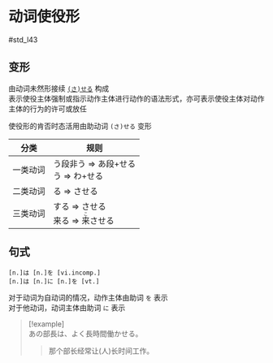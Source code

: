 # 动词使役形  

 #std_l43  

## 变形  
由动词未然形接续 [`(さ)せる`](../5.auxi_verb/させる.md#使役助动词) 构成  
表示使役主体强制或指示动作主体进行动作的语法形式，亦可表示使役主体对动作主体的行为的许可或放任  

使役形的肯否时态活用由助动词 `(さ)せる` 变形  

| 分类   | 规则                                             |
| ---- | ---------------------------------------------- |
| 一类动词 | う段非う => あ段+せる<br>う => わ+せる                     |
| 二类动词 | る => させる                                       |
| 三类动词 | する => させる<br>来る => <ruby>来<rt>こ</rt>させる</ruby> |

## 句式

```nihongo
[n.]は [n.]を [vi.incomp.]  
[n.]は [n.]に [n.]を [vt.]  
```

对于动词为自动词的情况，动作主体由助词 `を` 表示  
对于他动词，动词主体由助词 `に` 表示  

> [!example]  
> あの部長は、よく長時間働かせる。  
> > 那个部长经常让(人)长时间工作。  